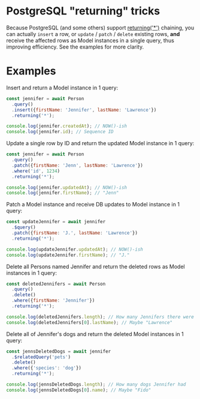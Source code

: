 # PostgreSQL "returning" tricks

Because PostgreSQL (and some others) support [returning('*')](/api/query-builder/find-methods.html#returning) chaining, you can actually `insert` a row, or `update` / `patch` / `delete` existing rows, __and__ receive the affected rows as Model instances in a single query, thus improving efficiency. See the examples for more clarity.

# Examples

Insert and return a Model instance in 1 query:

```js
const jennifer = await Person
  .query()
  .insert({firstName: 'Jennifer', lastName: 'Lawrence'})
  .returning('*');

console.log(jennifer.createdAt); // NOW()-ish
console.log(jennifer.id); // Sequence ID
```

Update a single row by ID and return the updated Model instance in 1 query:

```js
const jennifer = await Person
  .query()
  .patch({firstName: 'Jenn', lastName: 'Lawrence'})
  .where('id', 1234)
  .returning('*');

console.log(jennifer.updatedAt); // NOW()-ish
console.log(jennifer.firstName); // "Jenn"
```

Patch a Model instance and receive DB updates to Model instance in 1 query:

```js
const updateJennifer = await jennifer
  .$query()
  .patch({firstName: 'J.', lastName: 'Lawrence'})
  .returning('*');

console.log(updateJennifer.updatedAt); // NOW()-ish
console.log(updateJennifer.firstName); // "J."
```

Delete all Persons named Jennifer and return the deleted rows as Model instances in 1 query:

```js
const deletedJennifers = await Person
  .query()
  .delete()
  .where({firstName: 'Jennifer'})
  .returning('*');

console.log(deletedJennifers.length); // How many Jennifers there were
console.log(deletedJennifers[0].lastName); // Maybe "Lawrence"
```

Delete all of Jennifer's dogs and return the deleted Model instances in 1 query:

```js
const jennsDeletedDogs = await jennifer
  .$relatedQuery('pets')
  .delete()
  .where({'species': 'dog'})
  .returning('*');

console.log(jennsDeletedDogs.length); // How many dogs Jennifer had
console.log(jennsDeletedDogs[0].name); // Maybe "Fido"
```
